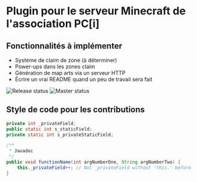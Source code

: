 # Plugin pour le serveur Minecraft de l'association PC[i]
## Fonctionnalités à implémenter
- Système de claim de zone (à déterminer)
- Power-ups dans les zones claim
- Génération de map arts via un serveur HTTP
- Écrire un vrai README quand un peu de travail sera fait

![Release status](https://github.com/pci-ua/pci-plugins/actions/workflows/build-release.yml/badge.svg)
![Master status](https://github.com/pci-ua/pci-plugins/actions/workflows/check-build.yml/badge.svg)

## Style de code pour les contributions
```java
private int _privateField;
public static int s_staticField;
private static int s_privateStaticField;

/**
 * Javadoc
 */
public void functionName(int argNumberOne, String argNumberTwo) {
    this._privateField++; // Not _privateField without 'this.' before
}
```
